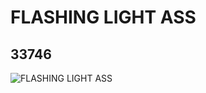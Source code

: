 # FLASHING LIGHT ASS
## 33746
![FLASHING LIGHT ASS](https://lc-www-live-s.legocdn.com/media/bricks/5/2/6193821.jpg)